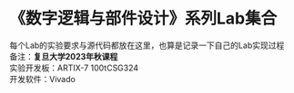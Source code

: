 # 《数字逻辑与部件设计》系列Lab集合
每个Lab的实验要求与源代码都放在这里，也算是记录一下自己的Lab实现过程  
备注：**复旦大学2023年秋课程**  
实验开发板：ARTIX-7 100tCSG324  
开发软件：Vivado
